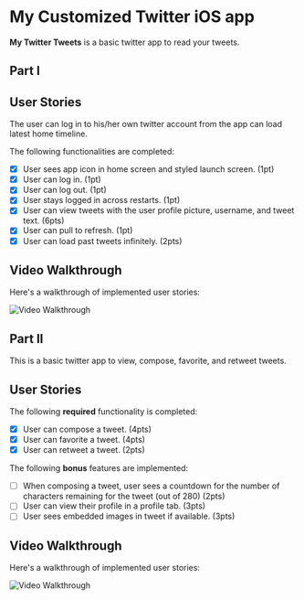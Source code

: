 # My Customized Twitter iOS app

**My Twitter Tweets** is a basic twitter app to read your tweets.

## Part I

## User Stories
The user can log in to his/her own twitter account from the app can load latest home timeline.

The following functionalities are completed:

- [X] User sees app icon in home screen and styled launch screen. (1pt)
- [X] User can log in. (1pt)
- [X] User can log out. (1pt)
- [X] User stays logged in across restarts. (1pt)
- [X] User can view tweets with the user profile picture, username, and tweet text. (6pts)
- [X] User can pull to refresh. (1pt)
- [X] User can load past tweets infinitely. (2pts)

## Video Walkthrough

Here's a walkthrough of implemented user stories:

<img src='http://g.recordit.co/fuWekqI661.gif' title='My Twitter App Walkthrough of Part I' width='' alt='Video Walkthrough' />

## Part II

This is a basic twitter app to view, compose, favorite, and retweet tweets.

## User Stories

The following **required** functionality is completed:

- [X] User can compose a tweet. (4pts)
- [X] User can favorite a tweet. (4pts)
- [X] User can retweet a tweet. (2pts)

The following **bonus** features are implemented:

- [ ] When composing a tweet, user sees a countdown for the number of characters remaining for the tweet (out of 280) (2pts)
- [ ] User can view their profile in a profile tab. (3pts)
- [ ] User sees embedded images in tweet if available. (3pts)

## Video Walkthrough

Here's a walkthrough of implemented user stories:

<img src='http://g.recordit.co/eKIHt9Vgzx.gif' title='Video Walkthrough of Part II' width='' alt='Video Walkthrough' />

